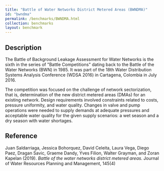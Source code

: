 ```yaml
---
title: "Battle of Water Networks District Metered Areas (BWNDMA)"
id: "bwndma"
permalink: /benchmarks/BWNDMA.html
collection: benchmarks
layout: benchmark
---
```


## Description

The Battle of Background Leakage Assessment for Water Networks is the sixth in the series of
"Battle Competitions" dating back to the Battle of the Water Networks (BWN) in 1985.
It was part of the 18th Water Distribution Systems Analysis Conference (WDSA 2016) in Cartagena,
Colombia in July 2016.

The competition was focused on the challenge of network sectorization, that is, determination of
the new district metered areas (DMAs) for an existing network. Design requirements involved
constraints related to costs, pressure uniformity, and water quality. Changes in valve and pump
operations were needed to supply demands at adequate pressures and acceptable water quality for
the given supply scenarios: a wet season and a dry season with water shortages.


## Reference

Juan Saldarriaga, Jessica Bohorquez, David Celeita, Laura Vega, Diego Paez, Dragan Savic,
Graeme Dandy, Yves Filion, Walter Grayman, and Zoran Kapelan (2019).
*Battle of the water networks district metered areas.*
Journal of Water Resources Planning and Management, 145(4)